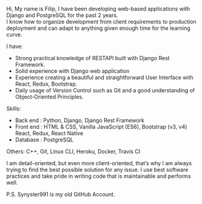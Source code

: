 Hi, My name is Filip, I have been developing web-based applications with Django and PostgreSQL for the past 2 years.  
I know how to organize development from client requirements to production deployment and can adapt to anything given enough time for the learning curve.  

I have: 
  - Strong practical knowledge of RESTAPI built with Django Rest Framework.  
  - Solid experience with Django web application 
  - Experience creating a beautiful and straightforward User Interface with React, Redux, Bootstrap. 
  - Daily usage of Version Control such as Git and a good understanding of Object-Oriented Principles.   
  
Skills: 
  - Back end : Python, Django, Django Rest Framework  
  - Front end : HTML & CSS, Vanilla JavaScript (ES6), Bootstrap (v3, v4) React, Redux, React Native 
  - Database : PostgreSQL
  
Others: C++, Git, Linux CLI, Heroku, Docker, Travis CI   
  
I am detail-oriented, but even more client-oriented, that’s why I am always trying to find the best possible solution for any issue. 
I use best software practices and take pride in writing code that is maintainable and performs well.

P.S.
Synyster991 is my old GitHub Account.

